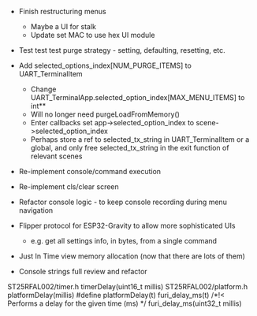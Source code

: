 * Finish restructuring menus
    * Maybe a UI for stalk
    * Update set MAC to use hex UI module
* Test test test purge strategy - setting, defaulting, resetting, etc.
* Add selected_options_index[NUM_PURGE_ITEMS] to UART_TerminalItem
    * Change UART_TerminalApp.selected_option_index[MAX_MENU_ITEMS] to int**
    - Will no longer need purgeLoadFromMemory()
    - Enter callbacks set app->selected_option_index to scene->selected_option_index
    - Perhaps store a ref to selected_tx_string in UART_TerminalItem or a global, and only free selected_tx_string in the exit function of relevant scenes

* Re-implement console/command execution
* Re-implement cls/clear screen
* Refactor console logic - to keep console recording during menu navigation
* Flipper protocol for ESP32-Gravity to allow more sophisticated UIs
    * e.g. get all settings info, in bytes, from a single command
* Just In Time view memory allocation (now that there are lots of them)
* Console strings full review and refactor

ST25RFAL002/timer.h timerDelay(uint16_t millis)
ST25RFAL002/platform.h platformDelay(millis)
    #define platformDelay(t) furi_delay_ms(t) /*!< Performs a delay for the given time (ms)    */
furi_delay_ms(uint32_t millis)

